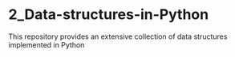 # 2_Data-structures-in-Python
This repository provides an extensive collection of data structures implemented in Python
